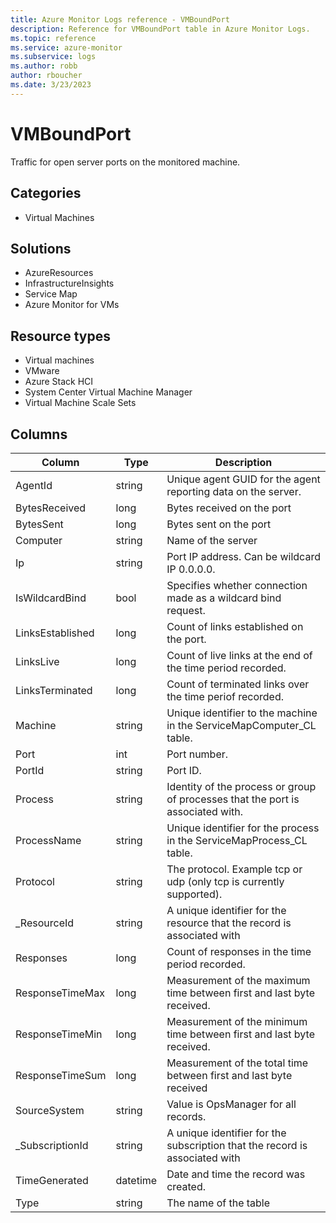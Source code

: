 ```yaml
---
title: Azure Monitor Logs reference - VMBoundPort
description: Reference for VMBoundPort table in Azure Monitor Logs.
ms.topic: reference
ms.service: azure-monitor
ms.subservice: logs
ms.author: robb
author: rboucher
ms.date: 3/23/2023
---
```


# VMBoundPort

 Traffic for open server ports on the monitored machine.

## Categories

- Virtual Machines
## Solutions

- AzureResources
- InfrastructureInsights
- Service Map
- Azure Monitor for VMs
## Resource types

- Virtual machines
- VMware
- Azure Stack HCI
- System Center Virtual Machine Manager
- Virtual Machine Scale Sets




## Columns

| Column | Type | Description |
| --- | --- | --- |
| AgentId | string | Unique agent GUID for the agent reporting data on the server. |
| BytesReceived | long | Bytes received on the port |
| BytesSent | long | Bytes sent on the port |
| Computer | string | Name of the server |
| Ip | string | Port IP address. Can be wildcard IP 0.0.0.0. |
| IsWildcardBind | bool | Specifies whether connection made as a wildcard bind request. |
| LinksEstablished | long | Count of links established on the port. |
| LinksLive | long | Count of live links at the end of the time period recorded. |
| LinksTerminated | long | Count of terminated links over the time periof recorded. |
| Machine | string | Unique identifier to the machine in the ServiceMapComputer_CL table. |
| Port | int | Port number. |
| PortId | string | Port ID. |
| Process | string | Identity of the process or group of processes that the port is associated with. |
| ProcessName | string | Unique identifier for the process in the ServiceMapProcess_CL table. |
| Protocol | string | The protocol. Example tcp or udp (only tcp is currently supported). |
| _ResourceId | string | A unique identifier for the resource that the record is associated with |
| Responses | long | Count of responses in the time period recorded. |
| ResponseTimeMax | long | Measurement of the maximum time between first and last byte received. |
| ResponseTimeMin | long | Measurement of the minimum time between first and last byte received. |
| ResponseTimeSum | long | Measurement of the total time between first and last byte received |
| SourceSystem | string | Value is OpsManager for all records. |
| _SubscriptionId | string | A unique identifier for the subscription that the record is associated with |
| TimeGenerated | datetime | Date and time the record was created. |
| Type | string | The name of the table |
